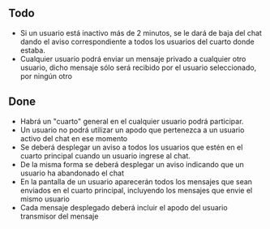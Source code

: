 ## Todo

* Si un usuario está inactivo más de 2 minutos, se le dará de baja del chat dando el aviso correspondiente a todos los usuarios del cuarto donde estaba.
* Cualquier usuario podrá enviar un mensaje privado a cualquier otro usuario, dicho mensaje sólo será recibido por el usuario seleccionado, por ningún otro


## Done

* Habrá un "cuarto" general en el cualquier usuario podrá participar. 
* Un usuario no podrá utilizar un apodo que pertenezca a un usuario activo del chat en ese momento
* Se deberá desplegar un aviso a todos los usuarios que estén en el cuarto principal cuando un usuario ingrese al chat. 
* De la misma forma se deberá desplegar un aviso indicando que un usuario ha abandonado el chat
* En la pantalla de un usuario aparecerán todos los mensajes que sean enviados en el cuarto principal, incluyendo los mensajes que envie el mismo usuario
* Cada mensaje desplegado deberá incluir el apodo del usuario transmisor del mensaje
